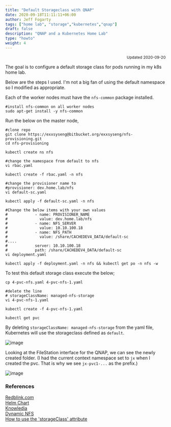```yaml
---
title: "Default Storageclass with QNAP"
date: 2020-09-18T11:11:11+06:00
author: Jeff Fogarty
tags: ["home lab", "storage","kubernetes","qnap"]
draft: false
description: "QNAP and a Kubernetes Home Lab"
type: "howto"
weight: 4
---
```

<div style="font-size: 12px; text-align: right !important"; >Updated 2020-09-20 </div><p>

The goal is to configure a default storage class for pods running in my k8s home lab.

Below are the steps I used.  I'm not a big fan of using the default namespace so I modified as appropriate.

Each of the worker nodes must have the `nfs-common` package installed. 
```
#install nfs-common on all worker nodes 
sudo apt-get install -y nfs-common
```
Run the below on the master node,
```
#clone repo
git clone https://exxsyseng@bitbucket.org/exxsyseng/nfs-provisioning.git
cd nfs-provisioning

kubectl create ns nfs

#change the namespace from default to nfs
vi rbac.yaml

kubectl create -f rbac.yaml -n nfs

#change the provisioner name to
#provisioner: dev.home.lab/nfs
vi default-sc.yaml

kubectl apply -f default-sc.yaml -n nfs

#Change the below items with your own values
#            - name: PROVISIONER_NAME
#              value: dev.home.lab/nfs
#            - name: NFS_SERVER
#              value: 10.10.100.18
#            - name: NFS_PATH
#              value: /share/CACHEDEV4_DATA/default-sc
#....
#            server: 10.10.100.18
#            path: /share/CACHEDEV4_DATA/default-sc
vi deployment.yaml 

kubectl apply -f deployment.yaml -n nfs && kubectl get po -n nfs -w
```

To test this default storage class execute the below;

```
cp 4-pvc-nfs.yaml 4-pvc-nfs-1.yaml

#delete the line 
# storageClassName: managed-nfs-storage
vi 4-pvc-nfs-1.yaml

kubectl create -f 4-pvc-nfs-1.yaml

kubectl get pvc
```
By deleting `storageClassName: managed-nfs-storage` from the yaml file, Kubernetes will use the storageclass defined as `default`.

![image](../../img/lab/sc-pvc-list.png)

Looking at the FileStation interface for the QNAP, we can see the newly created folder. (I had the current context namespace set to `jx` when I created the pvc. That is why we see `jx-pvc1-...` as the prefix.)

![image](../../img/lab/filestation.png)

### References
[Redblink.com](https://redblink.com/setup-nfs-server-provisioner-kubernetes/)<br>
[Helm Chart](https://github.com/helm/charts/tree/master/stable/nfs-server-provisioner)<br>
[Knowledia](https://news.knowledia.com/US/en/articles/deploying-dynamic-nfs-provisioning-in-kubernetes-exxact-5531d53d499daad4fb5844f863d25728b381a8cf)<br>
[Dynamic NFS](https://blog.exxactcorp.com/deploying-dynamic-nfs-provisioning-in-kubernetes/)<br>
[How to use the 'storageClass' attribute](https://itnext.io/kubernetes-tip-how-to-use-the-storageclass-attribute-75cf47e7c6b0)
